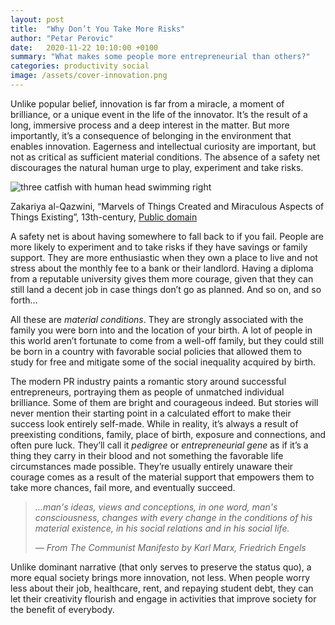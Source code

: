 ```yaml
---
layout: post
title:  "Why Don’t You Take More Risks"
author: "Petar Perovic"
date:   2020-11-22 10:10:00 +0100
summary: "What makes some people more entrepreneurial than others?"
categories: productivity social
image: /assets/cover-innovation.png
---
```


Unlike popular belief, innovation is far from a miracle, a moment of brilliance, or a unique event in the life of the innovator. It’s the result of a long, immersive process and a deep interest in the matter. But more importantly, it’s a consequence of belonging in the environment that enables innovation. Eagerness and intellectual curiosity are important, but not as critical as sufficient material conditions. The absence of a safety net discourages the natural human urge to play, experiment and take risks.

<img src="{% link /assets/innovation-fish.jpg %}" alt="three catfish with human head swimming right" class="db center" style="mix-blend-mode: multiply;">
  <p class="f7 i tc nt2">Zakariya al-Qazwini, “Marvels of Things Created and Miraculous Aspects of Things Existing”, 13th-century, <a href="https://publicdomainreview.org/collection/marvels-of-things-created-and-miraculous-aspects-of-things-existing">Public domain</a></p>

A safety net is about having somewhere to fall back to if you fail. People are more likely to experiment and to take risks if they have savings or family support. They are more enthusiastic when they own a place to live and not stress about the monthly fee to a bank or their landlord. Having a diploma from a reputable university gives them more courage, given that they can still land a decent job in case things don’t go as planned. And so on, and so forth…

All these are _material conditions_. They are strongly associated with the family you were born into and the location of your birth. A lot of people in this world aren’t fortunate to come from a well-off family, but they could still be born in a country with favorable social policies that allowed them to study for free and mitigate some of the social inequality acquired by birth.

The modern PR industry paints a romantic story around successful entrepreneurs, portraying them as people of unmatched individual brilliance. Some of them are bright and courageous indeed. But stories will never mention their starting point in a calculated effort to make their success look entirely self-made. While in reality, it’s always a result of preexisting conditions, family, place of birth, exposure and connections, and often pure luck. They’ll call it _pedigree_ or _entrepreneurial gene_ as if it’s a thing they carry in their blood and not something the favorable life circumstances made possible. They’re usually entirely unaware their courage comes as a result of the material support that empowers them to take more chances, fail more, and eventually succeed.

>_…man's ideas, views and conceptions, in one word, man's consciousness, changes with every change in the conditions of his material existence, in his social relations and in his social life._
>
><cite class="f7 lh-copy dib">— From _The Communist Manifesto_ by Karl Marx, Friedrich Engels</cite>

Unlike dominant narrative (that only serves to preserve the status quo), a more equal society brings more innovation, not less. When people worry less about their job, healthcare, rent, and repaying student debt, they can let their creativity flourish and engage in activities that improve society for the benefit of everybody.